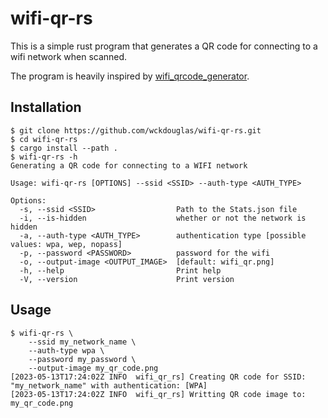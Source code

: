 # wifi-qr-rs #

This is a simple rust program that generates a QR code for connecting to a wifi network when scanned.

The program is heavily inspired by [wifi_qrcode_generator](https://github.com/lakhanmankani/wifi_qrcode_generator).

## Installation ##

```
$ git clone https://github.com/wckdouglas/wifi-qr-rs.git
$ cd wifi-qr-rs
$ cargo install --path .
$ wifi-qr-rs -h
Generating a QR code for connecting to a WIFI network

Usage: wifi-qr-rs [OPTIONS] --ssid <SSID> --auth-type <AUTH_TYPE>

Options:
  -s, --ssid <SSID>                  Path to the Stats.json file
  -i, --is-hidden                    whether or not the network is hidden
  -a, --auth-type <AUTH_TYPE>        authentication type [possible values: wpa, wep, nopass]
  -p, --password <PASSWORD>          password for the wifi
  -o, --output-image <OUTPUT_IMAGE>  [default: wifi_qr.png]
  -h, --help                         Print help
  -V, --version                      Print version
```


## Usage ## 

```
$ wifi-qr-rs \
    --ssid my_network_name \
    --auth-type wpa \
    --password my_password \
    --output-image my_qr_code.png
[2023-05-13T17:24:02Z INFO  wifi_qr_rs] Creating QR code for SSID: "my_network_name" with authentication: [WPA]
[2023-05-13T17:24:02Z INFO  wifi_qr_rs] Writting QR code image to: my_qr_code.png
```